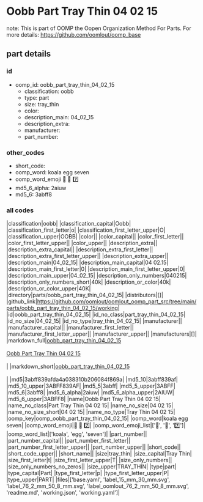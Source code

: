 # Oobb Part Tray Thin 04 02 15  

note: This is part of OOMP the Oopen Organization Method For Parts. For more details: https://github.com/oomlout/oomp_base

##  part details





### id
* oomp_id: oobb_part_tray_thin_04_02_15
  * classification: oobb
  * type: part
  * size: tray_thin
  * color: 
  * description_main: 04_02_15
  * description_extra: 
  * manufacturer: 
  * part_number: 

### other_codes
* short_code: 
* oomp_word: koala egg seven
* oomp_word_emoji :koala: :egg: :seven:
* md5_6_alpha: 2aiuw
* md5_6: 3abff8

### all codes 
|classification|oobb|
|classification_capital|Oobb|
|classification_first_letter|o|
|classification_first_letter_upper|O|
|classification_upper|OOBB|
|color||
|color_capital||
|color_first_letter||
|color_first_letter_upper||
|color_upper||
|description_extra||
|description_extra_capital||
|description_extra_first_letter||
|description_extra_first_letter_upper||
|description_extra_upper||
|description_main|04_02_15|
|description_main_capital|04 02.15|
|description_main_first_letter|0|
|description_main_first_letter_upper|0|
|description_main_upper|04_02_15|
|description_only_numbers|040215|
|description_only_numbers_short|40k|
|description_or_color|40k|
|description_or_color_upper|40K|
|directory|parts/oobb_part_tray_thin_04_02_15|
|distributors|[]|
|github_link|https://github.com/oomlout/oomlout_oomp_part_src/tree/main/parts/oobb_part_tray_thin_04_02_15/working|
|id|oobb_part_tray_thin_04_02_15|
|id_no_class|part_tray_thin_04_02_15|
|id_no_size|04_02_15|
|id_no_type|tray_thin_04_02_15|
|manufacturer||
|manufacturer_capital||
|manufacturer_first_letter||
|manufacturer_first_letter_upper||
|manufacturer_upper||
|manufacturers|[]|
|markdown_full|[oobb_part_tray_thin_04_02_15](https://github.com/oomlout/oomlout_oomp_part_src/tree/main/parts/oobb_part_tray_thin_04_02_15/working)<br>[](https://github.com/oomlout/oomlout_oomp_part_src/tree/main/parts/oobb_part_tray_thin_04_02_15/working)<br>[Oobb Part Tray Thin 04 02 15](https://github.com/oomlout/oomlout_oomp_part_src/tree/main/parts/oobb_part_tray_thin_04_02_15/working)<br><br>|
|markdown_short|[oobb_part_tray_thin_04_02_15](https://github.com/oomlout/oomlout_oomp_part_src/tree/main/parts/oobb_part_tray_thin_04_02_15/working)<br><br>|
|md5|3abff839afda4a038310b206084f869a|
|md5_10|3abff839af|
|md5_10_upper|3ABFF839AF|
|md5_5|3abff|
|md5_5_upper|3ABFF|
|md5_6|3abff8|
|md5_6_alpha|2aiuw|
|md5_6_alpha_upper|2AIUW|
|md5_6_upper|3ABFF8|
|name|Oobb Part Tray Thin 04 02 15|
|name_no_class|Part Tray Thin 04 02 15|
|name_no_size|04 02 15|
|name_no_size_short|04 02 15|
|name_no_type|Tray Thin 04 02 15|
|oomp_key|oomp_oobb_part_tray_thin_04_02_15|
|oomp_word|koala egg seven|
|oomp_word_emoji|:koala: :egg: :seven:|
|oomp_word_emoji_list|[':koala:', ':egg:', ':seven:']|
|oomp_word_list|['koala', 'egg', 'seven']|
|part_number||
|part_number_capital||
|part_number_first_letter||
|part_number_first_letter_upper||
|part_number_upper||
|short_code||
|short_code_upper||
|short_name||
|size|tray_thin|
|size_capital|Tray Thin|
|size_first_letter|t|
|size_first_letter_upper|T|
|size_only_numbers||
|size_only_numbers_no_zeros||
|size_upper|TRAY_THIN|
|type|part|
|type_capital|Part|
|type_first_letter|p|
|type_first_letter_upper|P|
|type_upper|PART|
|files|['base.yaml', 'label_15_mm_30_mm.svg', 'label_76_2_mm_50_8_mm.svg', 'label_oomlout_76_2_mm_50_8_mm.svg', 'readme.md', 'working.json', 'working.yaml']|
